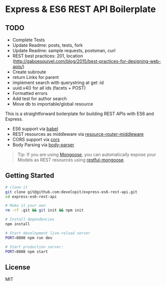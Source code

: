 Express & ES6 REST API Boilerplate
==================================

TODO
---------------
- Complete Tests
- Update Readme: posts, tests, fork
- Update Readme: sample requests, postsman, curl
- REST best practices: 201, location (http://gaboesquivel.com/blog/2015/best-practices-for-designing-web-apis/)
- Create subroute
- return Links for parent
- implement search with querystring at get :id
- uuid.v4() for all ids (facets + POST)
- Formatted errors
- Add test for author search
- Move db to importable/global resource

This is a straightforward boilerplate for building REST APIs with ES6 and Express.

- ES6 support via [babel](https://babeljs.io)
- REST resources as middleware via [resource-router-middleware](https://github.com/developit/resource-router-middleware)
- CORS support via [cors](https://github.com/troygoode/node-cors)
- Body Parsing via [body-parser](https://github.com/expressjs/body-parser)

> Tip: If you are using [Mongoose](https://github.com/Automattic/mongoose), you can automatically expose your Models as REST resources using [restful-mongoose](https://git.io/restful-mongoose).

Getting Started
---------------

```sh
# clone it
git clone git@github.com:developit/express-es6-rest-api.git
cd express-es6-rest-api

# Make it your own
rm -rf .git && git init && npm init

# Install dependencies
npm install

# Start development live-reload server
PORT=8080 npm run dev

# Start production server:
PORT=8080 npm start
```


License
-------

MIT
